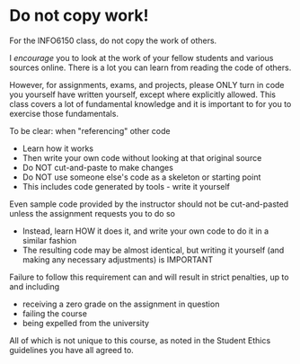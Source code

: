 # Do not copy work!

For the INFO6150 class, do not copy the work of others.

I _encourage_ you to look at the work of your fellow students and various sources online.  There is a lot you can learn from reading the code of others.

However, for assignments, exams, and projects, please ONLY turn in code you yourself have written yourself, except where explicitly allowed.  This class covers a lot of fundamental knowledge and it is important to for you to exercise those fundamentals.

To be clear: when "referencing" other code
- Learn how it works
- Then write your own code without looking at that original source
- Do NOT cut-and-paste to make changes
- Do NOT use someone else's code as a skeleton or starting point
- This includes code generated by tools - write it yourself

Even sample code provided by the instructor should not be cut-and-pasted unless the assignment requests you to do so
- Instead, learn HOW it does it, and write your own code to do it in a similar fashion
- The resulting code may be almost identical, but writing it yourself (and making any necessary adjustments) is IMPORTANT

Failure to follow this requirement can and will result in strict penalties, up to and including
- receiving a zero grade on the assignment in question
- failing the course
- being expelled from the university

All of which is not unique to this course, as noted in the Student Ethics guidelines you have all agreed to.


